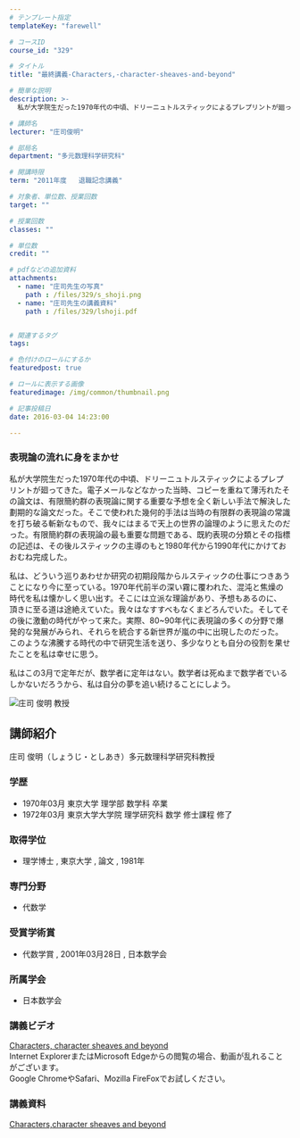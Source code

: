 ```yaml
---
# テンプレート指定
templateKey: "farewell"

# コースID
course_id: "329"

# タイトル
title: "最終講義-Characters,-character-sheaves-and-beyond"

# 簡単な説明
description: >-
  私が大学院生だった1970年代の中頃、ドリーニュトルスティックによるプレプリントが廻ってきた。電子メールなどなかった当時、コピーを重ねて薄汚れたその論文は、有限簡約群の表現論に関する重要な予想を全...

# 講師名
lecturer: "庄司俊明"

# 部局名
department: "多元数理科学研究科"

# 開講時限
term: "2011年度	退職記念講義"

# 対象者、単位数、授業回数
target: ""

# 授業回数
classes: ""

# 単位数
credit: ""

# pdfなどの追加資料
attachments: 
  - name: "庄司先生の写真" 
    path : /files/329/s_shoji.png
  - name: "庄司先生の講義資料" 
    path : /files/329/lshoji.pdf


# 関連するタグ
tags:

# 色付けのロールにするか
featuredpost: true

# ロールに表示する画像
featuredimage: /img/common/thumbnail.png

# 記事投稿日
date: 2016-03-04 14:23:00

---
```

### 表現論の流れに身をまかせ 

私が大学院生だった1970年代の中頃、ドリーニュトルスティックによるプレプリントが廻ってきた。電子メールなどなかった当時、コピーを重ねて薄汚れたその論文は、有限簡約群の表現論に関する重要な予想を全く新しい手法で解決した劃期的な論文だった。そこで使われた幾何的手法は当時の有限群の表現論の常識を打ち破る斬新なもので、我々にはまるで天上の世界の論理のように思えたのだった。有限簡約群の表現論の最も重要な問題である、既約表現の分類とその指標の記述は、その後ルスティックの主導のもと1980年代から1990年代にかけておおむね完成した。

私は、どういう巡りあわせか研究の初期段階からルスティックの仕事につきあうことになり今に至っている。1970年代前半の深い霧に覆われた、混沌と焦燥の時代を私は懐かしく思い出す。そこには立派な理論があり、予想もあるのに、 頂きに至る道は途絶えていた。我々はなすすべもなくまどろんでいた。そしてその後に激動の時代がやって来た。実際、80~90年代に表現論の多くの分野で爆発的な発展がみられ、それらを統合する新世界が嵐の中に出現したのだった。このような沸騰する時代の中で研究生活を送り、多少なりとも自分の役割を果せたことを私は幸せに思う。

私はこの3月で定年だが、数学者に定年はない。数学者は死ぬまで数学者でいるしかないだろうから、私は自分の夢を追い続けることにしよう。

![庄司 俊明 教授](/files/329/s_shoji.png) 
## 講師紹介

庄司 俊明（しょうじ・としあき）多元数理科学研究科教授

### 学歴

  * 1970年03月 東京大学 理学部 数学科 卒業
  * 1972年03月 東京大学大学院 理学研究科 数学 修士課程 修了

### 取得学位

  * 理学博士 , 東京大学 , 論文 , 1981年

### 専門分野

  * 代数学

### 受賞学術賞

  * 代数学賞 , 2001年03月28日 , 日本数学会

### 所属学会

  * 日本数学会
### 講義ビデオ

[Characters, character sheaves and beyond](http://nuvideo.media.nagoya-u.ac.jp/embed/8386b0abea46464ab1e82310ff770e0e01877c28)  
Internet ExplorerまたはMicrosoft Edgeからの閲覧の場合、動画が乱れることがございます。  
Google ChromeやSafari、Mozilla FireFoxでお試しください。 

### 講義資料


[Characters,character sheaves and beyond](/files/329/lshoji.pdf) 
